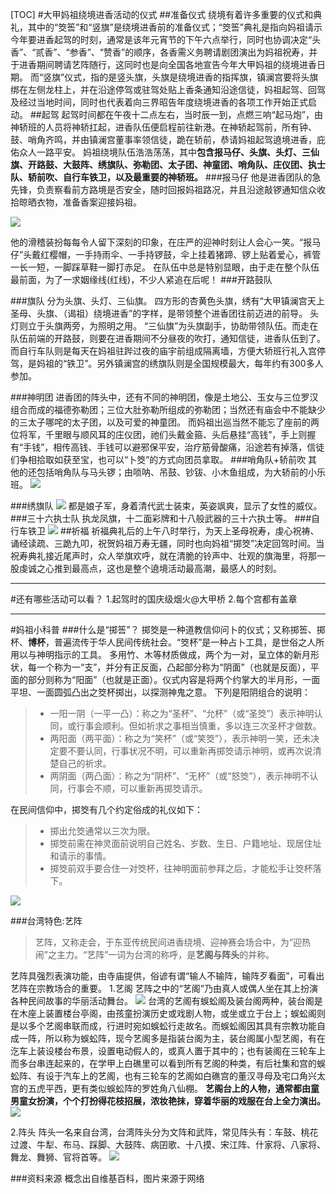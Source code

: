 [TOC]
#大甲妈祖绕境进香活动的仪式
##准备仪式
绕境有着许多重要的仪式和典礼，其中的“筊筶”和“竖旗”是绕境进香前的准备仪式；“筊筶”典礼是指向妈祖请示今年要进香起驾的时刻，通常是该年元宵节的下午六点举行，同时也协调决定“头香”、“贰香”、“参香”、“赞香”的顺序，各香需义务聘请剧团演出为妈祖祝寿，并于进香期间聘请艺阵随行，这同时也是向全国各地宣告今年大甲妈祖的绕境进香日期。
而“竖旗”仪式，指的是竖头旗，头旗是绕境进香的指挥旗，镇澜宫要将头旗绑在左侧龙柱上，并在沿途停驾或驻驾处贴上香条通知沿途信徒，妈祖起驾、回驾及经过当地时间，同时也代表着向三界昭告年度绕境进香的各项工作开始正式启动。
##起驾
起驾时间都在午夜十二点左右，当时辰一到，点燃三响“起马炮”，由神轿班的人员将神轿扛起，进香队伍便启程前往新港。在神轿起驾前，所有钟、鼓、哨角齐鸣，并由镇澜宫董事率领信徒，跪在轿前，恭请妈祖起驾遶境进香，庇佑众人一路平安。
妈祖绕境队伍浩浩荡荡，其中**包含报马仔、头旗、头灯、三仙旗、开路鼓、大鼓阵、绣旗队、弥勒团、太子团、神童团、哨角队、庄仪团、执士队、轿前吹、自行车铁卫，以及最重要的神轿班。**
###报马仔
他是进香团队的急先锋，负责察看前方路境是否安全，随时回报妈祖路况，并且沿途敲锣通知信众收拾晾晒衣物，准备香案迎接妈祖。

![](./_image/attachment.php.jpg)

他的滑稽装扮每每令人留下深刻的印象，在庄严的迎神时刻让人会心一笑。“报马仔”头戴红樱帽，一手持雨伞、一手持锣鼓，伞上挂着猪蹄、锣上贴着爱心，裤管一长一短，一脚踩草鞋一脚打赤足。
在队伍中总是特别显眼，由于走在整个队伍最前面，为了一求姻缘线(红线)，不少人紧追在后呢！
###开路鼓队

###旗队
分为头旗、头灯、三仙旗。
四方形的杏黄色头旗，绣有“大甲镇澜宫天上圣母、头旗、（谒祖）绕境进香”的字样，是带领整个进香团往前迈进的前导。
头灯则立于头旗两旁，为照明之用。
“三仙旗”为头旗副手，协助带领队伍。而走在队伍前端的开路鼓，则要在进香期间不分昼夜的吹打，通知信徒，进香队伍到了。而自行车队则是每天在妈祖驻跸过夜的庙宇前组成隔离墙，方便大轿班行礼入宫停驾，是妈祖的“铁卫”。另外镇澜宫的绣旗队则是全国规模最大，每年约有300多人参加。 

###神明团
进香团的阵头中，还有不同的神明团，像是土地公、玉女与三位罗汉组合而成的福德弥勒团；三位大肚弥勒所组成的弥勒团；当然还有庙会中不能缺少的三太子哪咤的太子团，以及可爱的神童团。
而妈祖出巡当然不能忘了座前的两位将军，千里眼与顺风耳的庄仪团，祂们头戴金箍、头后悬挂“高钱”，手上则握有“手钱”，相传高钱、手钱可以避邪保平安，治疗筋骨酸痛，沿途若有掉落，信徒们争相拾取如获至宝，也可以“卜筊”的方式向团员拿取。
###哨角队+轿前吹
其他的还包括哨角队与马头锣；由唢呐、吊鼓、钞钹、小木鱼组成，为大轿前的小乐班。
![](./_image/attachment.php-2.jpg)

###绣旗队
![](./_image/2017-02-14-15-00-01.jpg)
都是娘子军，身着清代武士装束，英姿飒爽，显示了女性的威仪。
###三十六执士队
执龙凤旗，十二面彩牌和十八般武器的三十六执士等。
###自行车铁卫
![](./_image/2017-02-14-14-57-23.jpg)
##祈福
祈福典礼后的上午八时举行，为天上圣母祝寿，虔心祝祷、诵经读疏、三跪九叩，祝贺妈祖万寿无疆，同时也向妈祖“掷筊”决定回驾时间。当祝寿典礼接近尾声时，众人举旗欢呼，就在清脆的铃声中、壮观的旗海里，将那一股虔诚之心推到最高点，这也是整个遶境活动最高潮，最感人的时刻。
- - - - ---
#还有哪些活动可以看？
1.起驾时的国庆级烟火@大甲桥
2.每个宫都有盖章

------
#妈祖小科普
###什么是“掷筶”？
掷筊是一种道教信仰问卜的仪式；又称掷筶、掷杯、**博杯**，普遍流传于华人民间传统社会。“筊杯”是一种占卜工具，是世俗之人所用以与神明指示的工具。
多用竹、木等材质做成，两个为一对，呈立体的新月形状，每一个称为一“支”，并分有正反面，凸起部分称为“阴面”（也就是反面），平面的部分则称为“阳面”（也就是正面）。仪式内容是将两个约掌大的半月形，一面平坦、一面圆弧凸出之筊杯掷出，以探测神鬼之意。
下列是阳阴组合的说明：
>- 一阳一阴（一平一凸）：称之为“圣杯”、“允杯”（或“圣筊”）表示神明认同，或行事会顺利。但如祈求之事相当慎重，多以连三次圣杯才做数。
>- 两阳面（两平面）：称之为“笑杯”（或“笑筊”），表示神明一笑，还未决定要不要认同，行事状况不明，可以重新再掷筊请示神明，或再次说清楚自己的祈求。
>-  两阴面（两凸面）：称之为“阴杯”、“无杯”（或“怒筊”），表示神明不认同，行事会不顺，可以重新再掷筊请示。

在民间信仰中，掷筊有几个约定俗成的礼仪如下：
>- 掷出允筊通常以三次为限。
>- 掷筊前需在神灵面前说明自己姓名、岁数、生日、户籍地址、现居住址和请示的事情。
>- 掷筊前双手要合住一对筊杯，往神明面前参拜之后，才能松手让筊杯落下。

![](./_image/2017-03-03-16-06-37.jpg)



###台湾特色:艺阵
>艺阵，又称走会，于东亚传统民间进香绕境、迎神赛会场合中，为“迎热闹”之主力。“艺阵”一词为台湾的称呼，是**艺阁与阵头**的并称。

艺阵具强烈表演功能，由寺庙提供，俗谚有谓“输人不输阵，输阵歹看面”，可看出艺阵在宗教场合的重要。
1.艺阁
艺阵之中的“艺阁”乃由真人或偶人坐在其上扮演各种民间故事的华丽活动舞台。
![](./_image/2017-03-03-15-43-59.jpg)
台湾的艺阁有蜈蚣阁及装台阁两种，装台阁是在木座上装置楼台亭阁，由孩童扮演历史或戏剧人物，或坐或立于台上；蜈蚣阁则是以多个艺阁串联而成，行进时宛如蜈蚣行走故名。而蜈蚣阁因其具有宗教功能自成一阵，所以称为蜈蚣阵，现今艺阁多是指装台阁为主，装台阁属小型艺阁，有在汔车上装设楼台布景，设置电动假人的，或真人置于其中的；也有装阁在三轮车上而多台串连起来的，在学甲上白礁里可以看到所有艺阁的种类，有后社集和宫的蜈蚣阵、有设于汽车上的艺阁，也有三轮车的艺阁如白礁宫的董汉寻母及宅口角兴太宫的五虎平西，更有类似蜈蚣阵的罗姓角八仙棚。
**艺阁台上的人物，通常都由童男童女扮演，个个打扮得花枝招展，浓妆艳抹，穿着华丽的戏服在台上全力演出。**
![](./_image/2017-03-03-15-47-55.jpg)

2.阵头
阵头一名来自台湾，台湾阵头分为文阵和武阵，常见阵头有：车鼓、桃花过渡、牛犁、布马、踩脚、大鼓阵、病囝歌、十八摸、宋江阵、什家将、八家将、舞龙、舞狮、官将首等。
![](./_image/2017-03-03-15-47-39.jpg)

###资料来源
概念出自维基百科，图片来源于网络
